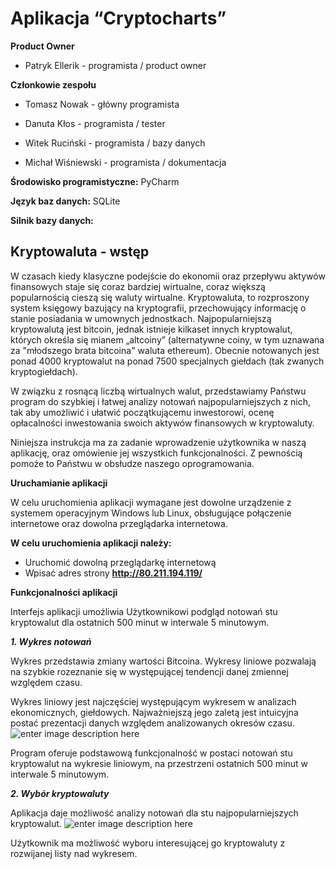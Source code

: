 Aplikacja “Cryptocharts”
=============================
**Product Owner**

-   Patryk Ellerik - programista / product owner
    

**Członkowie zespołu**

-   Tomasz Nowak - główny programista
    
-   Danuta Kłos - programista / tester
    
-   Witek Ruciński - programista / bazy danych
    
-   Michał Wiśniewski - programista / dokumentacja
    

**Środowisko programistyczne:** PyCharm

**Język baz danych:** SQLite

**Silnik bazy danych:**
  

## Kryptowaluta - wstęp



W czasach kiedy klasyczne podejście do ekonomii oraz przepływu aktywów finansowych staje się coraz bardziej wirtualne, coraz większą popularnością cieszą się waluty wirtualne. Kryptowaluta, to rozproszony system księgowy bazujący na kryptografii, przechowujący informację o stanie posiadania w umownych jednostkach. Najpopularniejszą kryptowalutą jest bitcoin, jednak istnieje kilkaset innych kryptowalut, których określa się mianem „altcoiny” (alternatywne coiny, w tym uznawana za "młodszego brata bitcoina" waluta ethereum). Obecnie notowanych jest ponad 4000 kryptowalut na ponad 7500 specjalnych giełdach (tak zwanych kryptogiełdach).

W związku z rosnącą liczbą wirtualnych walut, przedstawiamy Państwu program do szybkiej i łatwej analizy notowań najpopularniejszych z nich, tak aby umożliwić i ułatwić początkującemu inwestorowi, ocenę opłacalności inwestowania swoich aktywów finansowych w kryptowaluty.

Niniejsza instrukcja ma za zadanie wprowadzenie użytkownika w naszą aplikację, oraz omówienie jej wszystkich funkcjonalności. Z pewnością pomoże to Państwu w obsłudze naszego oprogramowania.

  


**Uruchamianie aplikacji**

W celu uruchomienia aplikacji wymagane jest dowolne urządzenie z systemem operacyjnym Windows lub Linux, obsługujące połączenie internetowe oraz dowolna przeglądarka internetowa.

  

**W celu uruchomienia aplikacji należy:**

 - Uruchomić dowolną przeglądarkę internetową
 - Wpisać adres strony **http://80.211.194.119/**

  

**Funkcjonalności aplikacji**

Interfejs aplikacji umożliwia Użytkownikowi podgląd notowań stu kryptowalut dla ostatnich 500 minut w interwale 5 minutowym.

  

***1.  Wykres notowań***
    

Wykres przedstawia zmiany wartości Bitcoina. Wykresy liniowe pozwalają na szybkie rozeznanie się w występującej tendencji danej zmiennej względem czasu.

Wykres liniowy jest najczęściej występującym wykresem w analizach ekonomicznych, giełdowych. Najważniejszą jego zaletą jest intuicyjna postać prezentacji danych względem analizowanych okresów czasu.
![enter image description here](https://lh3.googleusercontent.com/OVnmoKATql53_AdAaKHXhytFVoVJHSicHX38HIMTWMCC2VcWOjj0PuU83GncUtYfG_CTcF_GwUMJ)

Program oferuje podstawową funkcjonalność w postaci notowań stu kryptowalut na wykresie liniowym, na przestrzeni ostatnich 500 minut w interwale 5 minutowym.

***2.  Wybór kryptowaluty***

Aplikacja daje możliwość analizy notowań dla stu najpopularniejszych kryptowalut.
![enter image description here](https://lh3.googleusercontent.com/RAr_QK1rsTalHMxXPdH_fNiTIjXbRANpRT4-6MP67EiQR9GDmJamI6yjW256DG-ot5QHYpy1q2jN)

Użytkownik ma możliwość wyboru interesującej go kryptowaluty z rozwijanej listy nad wykresem.
